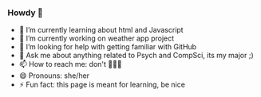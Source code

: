 ### Howdy 🤩

- 🌱 I’m currently learning about html and Javascript
- 🔭 I’m currently working on weather app project
- 🤔 I’m looking for help with getting familiar with GitHub
- 💬 Ask me about anything related to Psych and CompSci, its my major ;)
- 📫 How to reach me: don't 💖💖💖
- 😄 Pronouns: she/her
- ⚡ Fun fact: this page is meant for learning, be nice

<!--
**A-Henriquez/A-Henriquez** is a ✨ _special_ ✨ repository because its `README.md` (this file) appears on your GitHub profile.

- 🔭 I’m currently working on weather app project
- 🌱 I’m currently learning about html and Javascript
- 🤔 I’m looking for help with getting familiar with GitHub
- 💬 Ask me about anything related to Psych and CompSci, its my major ;)
- 📫 How to reach me: don't
- 😄 Pronouns: she/her
- ⚡ Fun fact: this page is meant for learning, be nice
-->
